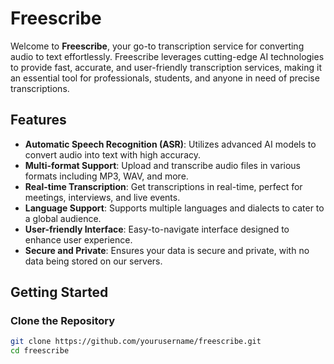 # Freescribe

Welcome to **Freescribe**, your go-to transcription service for converting audio to text effortlessly. Freescribe leverages cutting-edge AI technologies to provide fast, accurate, and user-friendly transcription services, making it an essential tool for professionals, students, and anyone in need of precise transcriptions.

## Features

- **Automatic Speech Recognition (ASR)**: Utilizes advanced AI models to convert audio into text with high accuracy.
- **Multi-format Support**: Upload and transcribe audio files in various formats including MP3, WAV, and more.
- **Real-time Transcription**: Get transcriptions in real-time, perfect for meetings, interviews, and live events.
- **Language Support**: Supports multiple languages and dialects to cater to a global audience.
- **User-friendly Interface**: Easy-to-navigate interface designed to enhance user experience.
- **Secure and Private**: Ensures your data is secure and private, with no data being stored on our servers.

## Getting Started

### Clone the Repository

```sh
git clone https://github.com/yourusername/freescribe.git
cd freescribe


